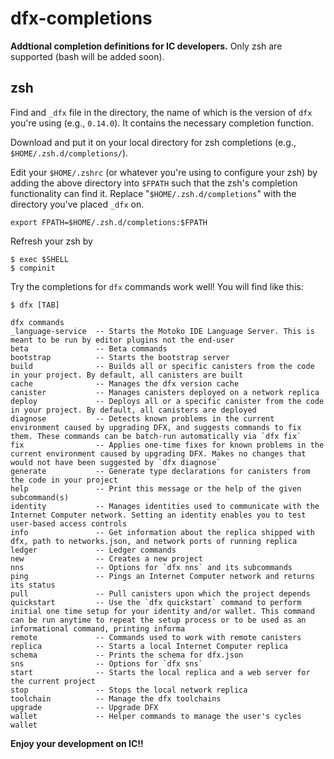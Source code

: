 # dfx-completions

**Addtional completion definitions for IC developers.** Only zsh are supported (bash will be added soon).

## zsh

Find and `_dfx` file in the directory, the name of which is the version of `dfx` you're using (e.g., `0.14.0`). It contains the necessary completion function.

Download and put it on your local directory for zsh completions (e.g., `$HOME/.zsh.d/completions/`).

Edit your `$HOME/.zshrc` (or whatever you're using to configure your zsh) by adding the above directory into `$FPATH` such that the zsh's completion functionality can find it. Replace "`$HOME/.zsh.d/completions`" with the directory you've placed `_dfx` on.

```.zshrc
export FPATH=$HOME/.zsh.d/completions:$FPATH
```

Refresh your zsh by

```
$ exec $SHELL
$ compinit
```

Try the completions for `dfx` commands work well! You will find like this:

```
$ dfx [TAB]

dfx commands
_language-service  -- Starts the Motoko IDE Language Server. This is meant to be run by editor plugins not the end-user
beta               -- Beta commands
bootstrap          -- Starts the bootstrap server
build              -- Builds all or specific canisters from the code in your project. By default, all canisters are built
cache              -- Manages the dfx version cache
canister           -- Manages canisters deployed on a network replica
deploy             -- Deploys all or a specific canister from the code in your project. By default, all canisters are deployed
diagnose           -- Detects known problems in the current environment caused by upgrading DFX, and suggests commands to fix them. These commands can be batch-run automatically via `dfx fix`
fix                -- Applies one-time fixes for known problems in the current environment caused by upgrading DFX. Makes no changes that would not have been suggested by `dfx diagnose`
generate           -- Generate type declarations for canisters from the code in your project
help               -- Print this message or the help of the given subcommand(s)
identity           -- Manages identities used to communicate with the Internet Computer network. Setting an identity enables you to test user-based access controls
info               -- Get information about the replica shipped with dfx, path to networks.json, and network ports of running replica
ledger             -- Ledger commands
new                -- Creates a new project
nns                -- Options for `dfx nns` and its subcommands
ping               -- Pings an Internet Computer network and returns its status
pull               -- Pull canisters upon which the project depends
quickstart         -- Use the `dfx quickstart` command to perform initial one time setup for your identity and/or wallet. This command can be run anytime to repeat the setup process or to be used as an informational command, printing informa
remote             -- Commands used to work with remote canisters
replica            -- Starts a local Internet Computer replica
schema             -- Prints the schema for dfx.json
sns                -- Options for `dfx sns`
start              -- Starts the local replica and a web server for the current project
stop               -- Stops the local network replica
toolchain          -- Manage the dfx toolchains
upgrade            -- Upgrade DFX
wallet             -- Helper commands to manage the user's cycles wallet
```

**Enjoy your development on IC!!**


